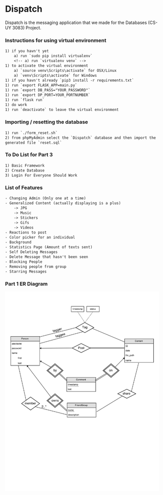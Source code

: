 # Dispatch
Dispatch is the messaging application that we made for the Databases (CS-UY 3083) Project. 

### Instructions for using virtual environment
	1) if you havn't yet 
		a) run `sudo pip install virtualenv`
		<!-- a) run `virtualenv venv` -->
	1) to activate the virtual environment
		a) `source venv\Scripts\activate` for OSX/Linux
		a) `venv\Scripts\activate` for Windows
	1) if you havn't already `pip3 install -r requirements.txt`
	1) run `export FLASK_APP=main.py`
	1) run `export DB_PASS="YOUR_PASSWORD"`
	1) run `export DP_PORT=YOUR_PORTNUMBER`
	1) run `flask run`
	1) do work
	1) run `deactivate` to leave the virtual environment

### Importing / resetting the database
	1) run `./form_reset.sh`
	2) from phpMyAdmin select the `Dispatch` database and then import the generated file `reset.sql`

### To Do List for Part 3
	1) Basic Framework
	2) Create Database
	3) Login For Everyone Should Work

### List of Features
	- Changing Admin (Only one at a time)
	- Generalized Content (actually displaying is a plus)
		-> JPG
		-> Music
		-> Stickers
		-> Gifs
		-> Videos
	- Reactions to post
	- Color picker for an individual
	- Background
	- Statistics Page (Amount of texts sent)
	- Self Deleting Messages
	- Delete Message that hasn't been seen
	- Blocking People
	- Removing people from group
	- Starring Messages

### Part 1 ER Diagram
![Part 1 ER](/docs/Part1_ER.png)
